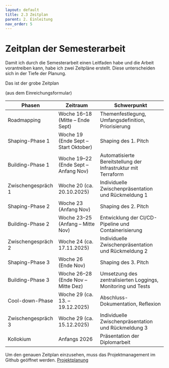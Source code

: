 ```yaml
---
layout: default
title: 2.3 Zeitplan
parent: 2. Einleitung
nav_order: 5
---
```


# Zeitplan der Semesterarbeit

Damit ich durch die Semesterarbeit einen Leitfaden habe und die Arbeit vorantreiben kann, habe ich zwei Zeitpläne erstellt. Diese unterscheiden sich in der Tiefe der Planung. 

Das ist der grobe Zeitplan

(aus dem Einreichungsformular)

| **Phasen**           | **Zeitraum**                                              | **Schwerpunkt**         |
| -------------------- | ---------------------------------------------------------- | --------------- |
| Roadmapping     | Woche 16–18 (Mitte – Ende Sept)          | Themenfestlegung, Umfangsdefinition, Priorisierung |
| Shaping-Phase 1 |  Woche 19 (Ende Sept – Start Oktober)  | Shaping des 1. Pitch |
| Building-Phase 1  | Woche 19–22 (Ende Sept – Anfang Nov) | Automatisierte Bereitstellung der Infrastruktur mit Terraform  |
| Zwischengespräch 1  | Woche 20 (ca. 20.10.2025) | Individuelle Zwischenpräsentation und Rückmeldung 1|
| Shaping-Phase 2 | Woche 23 (Anfang Nov) | Shaping des 2. Pitch |
| Building-Phase 2 | Woche 23–25 (Anfang – Mitte Nov)  | Entwicklung der CI/CD-Pipeline und Containerisierung  |
| Zwischengespräch 2 | Woche 24 (ca. 17.11.2025)  | Individuelle Zwischenpräsentation und Rückmeldung 2 |
| Shaping-Phase 3 | Woche 26 (Ende Nov) | Shaping des 3. Pitch |
| Building-Phase 3 | Woche 26–28 (Ende Nov – Mitte Dez) | Umsetzung des zentralisierten Loggings, Monitoring und Tests  |
| Cool-down-Phase | Woche 29 (ca. 13. –19.12.2025) | Abschluss-Dokumentation, Reflexion |
| Zwischengespräch 3 | Woche 29 (ca. 15.12.2025) | Individuelle Zwischenpräsentation und Rückmeldung 3   | 
| Kollokium | Anfangs 2026 | Präsentation der Diplomarbeit |

Um den genauen Zeitplan einzusehen, muss das Projektmanagement im Github geöffnet werden. [Projektplanung](https://github.com/users/Bazzako/projects/6/views/2)